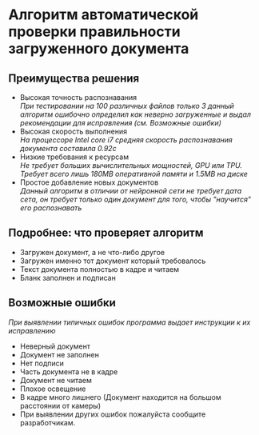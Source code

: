# Алгоритм автоматической проверки правильности загруженного документа

## Преимущества решения
- Высокая точность распознавания<br>
*При тестировании на 100 различных файлов только 3 данный алгоритм ошибочно определил как неверно загруженные и выдал рекомендации для исправления (см. Возможные ошибки)*<br>
- Высокая скорость выполнения<br>
*На процессоре Intel core i7 средняя скорость распознавания документа составила 0.92с*<br>
- Низкие требования к ресурсам<br>
*Не требует больших вычислительных мощностей, GPU или TPU. Требует всего лишь 180MB оперативной памяти и 1.5MB на диске*<br>
- Простое добавление новых документов<br>
*Данный алгоритм в отличии от нейронной сети не требует дата сета, он требует только один документ для того, чтобы "научится" его распознавать*

## Подробнее: что проверяет алгоритм
- Загружен документ, а не что-либо другое
- Загружен именно тот документ который требовалось
- Текст документа полностью в кадре и читаем
- Бланк заполнен и подписан

## Возможные ошибки
*При выявлении типичных ошибок программа выдает инструкции к их исправлению*<br>
- Неверный документ
- Документ не заполнен
- Нет подписи
- Часть документа не в кадре
- Документ не читаем
- Плохое освещение
- В кадре много лишнего (Документ находится на большом расстоянии от камеры)<br>
- При выявлении других ошибок пожалуйста сообщите разработчикам.
